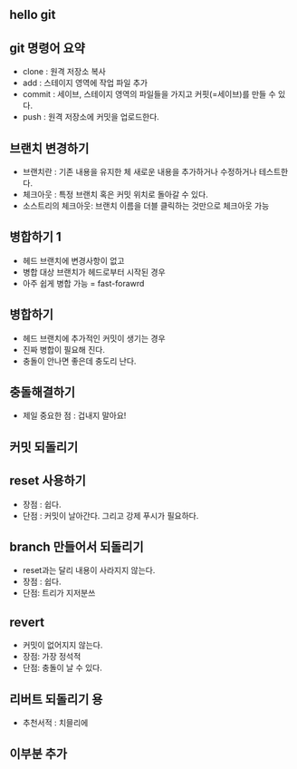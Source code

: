 ## hello git

## git 명령어 요약

- clone : 원격 저장소 복사
- add : 스테이지 영역에 작업 파일 추가
- commit : 세이브, 스테이지 영역의 파일들을 가지고 커핏(=세이브)를 만들 수 있다.
- push : 원격 저장소에 커밋을 업로드한다.

## 브랜치 변경하기 

- 브랜치란 : 기존 내용을 유지한 체 새로운 내용을 추가하거나 수정하거나 테스트한다.
- 체크아웃 : 특정 브랜치 혹은 커밋 위치로 돌아갈 수 있다. 
- 소스트리의 체크아웃: 브랜치 이름을 더블 클릭하는 것만으로 체크아웃 가능

## 병합하기 1
- 헤드 브랜치에 변경사항이 없고 
- 병합 대상 브랜치가 헤드로부터 시작된 경우 
- 아주 쉽게 병합 가능  = fast-forawrd

## 병합하기 
- 헤드 브랜치에 추가적인 커밋이 생기는 경우
- 진짜 병합이 필요해 진다.
- 충돌이 안나면 좋은데 충도리 난다.

## 충돌해결하기
- 제일 중요한 점 : 겁내지 말아요!

## 커밋 되돌리기

## reset 사용하기
- 장점 : 쉽다.
- 단점 : 커밋이 날아간다. 그리고 강제 푸시가 필요하다. 

## branch 만들어서 되돌리기 
- reset과는 달리 내용이 사라지지 않는다.
- 장점 : 쉽다.
- 단점: 트리가 지저분쓰

## revert
- 커밋이 없어지지 않는다.
- 장점: 가장 정석적
- 단점: 충돌이 날 수 있다.

## 리버트 되돌리기 용 

- 추천서적 : 치믈리에


## 이부분 추가
